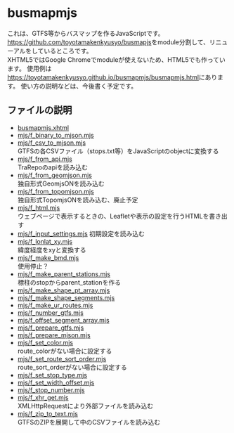 # busmapmjs
これは、GTFS等からバスマップを作るJavaScriptです。<a href="https://github.com/toyotamakenkyusyo/busmapjs">https://github.com/toyotamakenkyusyo/busmapjs</a>をmodule分割して、リニューアルをしているところです。  
XHTML5ではGoogle Chromeでmoduleが使えないため、HTML5でも作っています。
使用例は<a href="https://toyotamakenkyusyo.github.io/busmapmjs/busmapmjs.html">https://toyotamakenkyusyo.github.io/busmapmjs/busmapmjs.html</a>にあります。
使い方の説明などは、今後書く予定です。
## ファイルの説明
- <a href="busmapmjs.xhtml">busmapmjs.xhtml</a>  
- <a href="mjs/f_binary_to_mjson.mjs">mjs/f_binary_to_mjson.mjs</a>  
- <a href="mjs/f_csv_to_mjson.mjs">mjs/f_csv_to_mjson.mjs</a>  
GTFSの各CSVファイル（stops.txt等）をJavaScriptのobjectに変換する
- <a href="mjs/f_from_api.mjs">mjs/f_from_api.mjs</a>  
TraRepoのapiを読み込む
- <a href="mjs/f_from_geomjson.mjs">mjs/f_from_geomjson.mjs</a>  
独自形式GeomjsONを読み込む
- <a href="mjs/f_from_topomjson.mjs">mjs/f_from_topomjson.mjs</a>  
独自形式TopomjsONを読み込む、廃止予定
- <a href="mjs/f_html.mjs">mjs/f_html.mjs</a>  
ウェブページで表示するときの、Leafletや表示の設定を行うHTMLを書き出す
- <a href="mjs/f_input_settings.mjs">mjs/f_input_settings.mjs</a>
初期設定を読み込む
- <a href="mjs/f_lonlat_xy.mjs">mjs/f_lonlat_xy.mjs</a>  
緯度経度をxyと変換する
- <a href="mjs/f_make_bmd.mjs">mjs/f_make_bmd.mjs</a>  
使用停止？
- <a href="mjs/f_make_parent_stations.mjs">mjs/f_make_parent_stations.mjs</a>  
標柱のstopからparent_stationを作る
- <a href="mjs/f_make_shape_pt_array.mjs">mjs/f_make_shape_pt_array.mjs</a>  
- <a href="mjs/f_make_shape_segments.mjs">mjs/f_make_shape_segments.mjs</a>  
- <a href="mjs/f_make_ur_routes.mjs">mjs/f_make_ur_routes.mjs</a>  
- <a href="mjs/f_number_gtfs.mjs">mjs/f_number_gtfs.mjs</a>  
- <a href="mjs/f_offset_segment_array.mjs">mjs/f_offset_segment_array.mjs</a>  
- <a href="mjs/f_prepare_gtfs.mjs">mjs/f_prepare_gtfs.mjs</a>  
- <a href="mjs/f_prepare_mjson.mjs">mjs/f_prepare_mjson.mjs</a>  
- <a href="mjs/f_set_color.mjs">mjs/f_set_color.mjs</a>  
route_colorがない場合に設定する
- <a href="mjs/f_set_route_sort_order.mjs">mjs/f_set_route_sort_order.mjs</a>  
route_sort_orderがない場合に設定する
- <a href="mjs/f_set_stop_type.mjs">mjs/f_set_stop_type.mjs</a>  
- <a href="mjs/f_set_width_offset.mjs">mjs/f_set_width_offset.mjs</a>  
- <a href="mjs/f_stop_number.mjs">mjs/f_stop_number.mjs</a>  
- <a href="mjs/f_xhr_get.mjs">mjs/f_xhr_get.mjs</a>  
XMLHttpRequestにより外部ファイルを読み込む
- <a href="mjs/f_zip_to_text.mjs">mjs/f_zip_to_text.mjs</a>  
GTFSのZIPを展開して中のCSVファイルを読み込む
